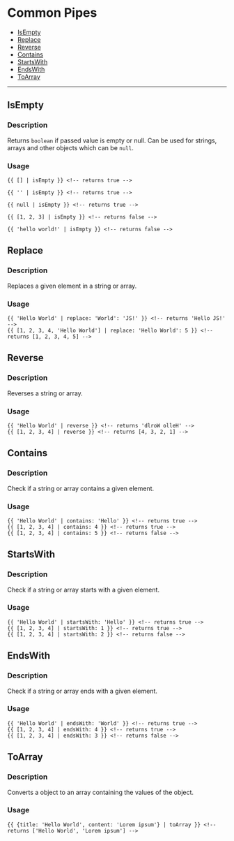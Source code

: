 # Common Pipes

- [IsEmpty](#isempty)
- [Replace](#replace)
- [Reverse](#reverse)
- [Contains](#contains)
- [StartsWith](#startswith)
- [EndsWith](#endswith)
- [ToArray](#toarray)

---

<a name="isempty"></a>
## IsEmpty

### Description

Returns `boolean` if passed value is empty or null.
Can be used for strings, arrays and other objects which can be `null`.

### Usage

```angular2htmlhtml
{{ [] | isEmpty }} <!-- returns true -->

{{ '' | isEmpty }} <!-- returns true -->

{{ null | isEmpty }} <!-- returns true -->

{{ [1, 2, 3] | isEmpty }} <!-- returns false -->

{{ 'hello world!' | isEmpty }} <!-- returns false -->
```

<a name="replace"></a>
## Replace

### Description

Replaces a given element in a string or array.

### Usage

```angular2html
{{ 'Hello World' | replace: 'World': 'JS!' }} <!-- returns 'Hello JS!' -->
{{ [1, 2, 3, 4, 'Hello World'] | replace: 'Hello World': 5 }} <!-- returns [1, 2, 3, 4, 5] -->
```

<a name="reverse"></a>
## Reverse

### Description

Reverses a string or array.

### Usage

```angular2html
{{ 'Hello World' | reverse }} <!-- returns 'dlroW olleH' -->
{{ [1, 2, 3, 4] | reverse }} <!-- returns [4, 3, 2, 1] -->
```

<a name="contains"></a>
## Contains

### Description

Check if a string or array contains a given element.

### Usage

```angular2html
{{ 'Hello World' | contains: 'Hello' }} <!-- returns true -->
{{ [1, 2, 3, 4] | contains: 4 }} <!-- returns true -->
{{ [1, 2, 3, 4] | contains: 5 }} <!-- returns false -->
```

<a name="startswith"></a>
## StartsWith

### Description

Check if a string or array starts with a given element.

### Usage

```angular2html
{{ 'Hello World' | startsWith: 'Hello' }} <!-- returns true -->
{{ [1, 2, 3, 4] | startsWith: 1 }} <!-- returns true -->
{{ [1, 2, 3, 4] | startsWith: 2 }} <!-- returns false -->
```

<a name="endswith"></a>
## EndsWith

### Description

Check if a string or array ends with a given element.

### Usage

```angular2html
{{ 'Hello World' | endsWith: 'World' }} <!-- returns true -->
{{ [1, 2, 3, 4] | endsWith: 4 }} <!-- returns true -->
{{ [1, 2, 3, 4] | endsWith: 3 }} <!-- returns false -->
```

<a name="toarray"></a>
## ToArray

### Description

Converts a object to an array containing the values of the object.

### Usage

```angular2html
{{ {title: 'Hello World', content: 'Lorem ipsum'} | toArray }} <!-- returns ['Hello World', 'Lorem ipsum'] -->
```
